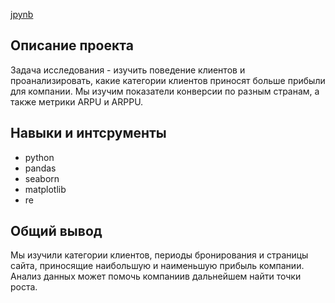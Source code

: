 [jpynb](https://github.com/Touranna/portfolio/blob/main/%D0%90%D0%BD%D0%B0%D0%BB%D0%B8%D0%B7%20%D0%B1%D1%80%D0%BE%D0%BD%D0%B8%D1%80%D0%BE%D0%B2%D0%B0%D0%BD%D0%B8%D0%B9%20%D1%82%D1%83%D1%80%D0%BE%D0%B2%20%D0%BF%D0%B5%D1%82-%D0%BF%D1%80%D0%BE%D0%B5%D0%BA%D1%82/Pet_%D0%BF%D1%80%D0%BE%D0%B5%D0%BA%D1%82_%D0%B0%D0%BD%D0%B0%D0%BB%D0%B8%D0%B7_%D0%B1%D1%80%D0%BE%D0%BD%D0%B8%D1%80%D0%BE%D0%B2%D0%B0%D0%BD%D0%B8%D1%8F_%D1%82%D1%83%D1%80%D0%BE%D0%B2_Bridge_to_Moscow.ipynb)


## Описание проекта

Задача исследования - изучить поведение клиентов и проанализировать, какие категории клиентов приносят больше прибыли для компании. Мы изучим показатели конверсии по разным странам, а также метрики ARPU и ARPPU.

## Навыки и интсрументы
- python
- pandas 
- seaborn 
- matplotlib
- re 

## Общий вывод

Мы изучили категории клиентов, периоды бронирования и страницы сайта, приносящие наибольшую и наименьшую прибыль компании. Анализ данных может помочь компаниив дальнейшем найти точки роста.

